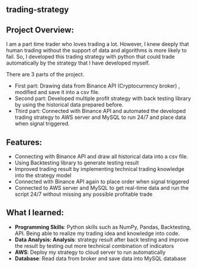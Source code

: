 ## trading-strategy

## Project Overview:
I am a part time trader who loves trading a lot. However, I knew deeply that human trading without the support of data and algorithms is more likely to fail. So, I developed this trading strategy with python that could trade automatically by the strategy that I have developed myself. 

There are 3 parts of the project. 
- First part: Drawing data from Binance API (Cryptocurrency broker) , modified and save it into a csv file.
- Second part: Developed multiple profit strategy with back testing library by using the historical data prepared before.
- Third part: Connected with Binance API and automated the developed trading strategy to AWS server and MySQL to run 24/7 and place data when signal triggered.

## Features:
- Connecting with Binance API and draw all historical data into a csv file.
- Using Backtesting library to generate testing result 
- Improved trading result by implementing technical trading knowledge into the strategy model 
- Connected with Binance API again to place order when signal triggered
- Connected to AWS server and MySQL to get real-time data and run the script 24/7 without missing any possible profitable trade

## What I learned:
- **Programming Skills**: Python skills such as NumPy, Pandas, Backtesting, API. Being able to realize my trading idea and knowledge into code.
- **Data Analysis: Analysis**: strategy result after back testing and improve the result by testing out more technical combination of indicators
- **AWS**: Deploy my strategy to cloud server to run automatically 
- **Database**: Read data from broker and save data into MySQL database

